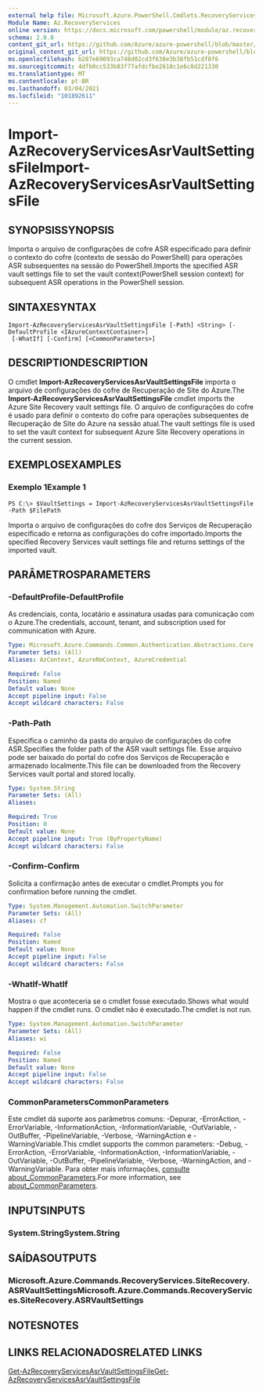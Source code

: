 ```yaml
---
external help file: Microsoft.Azure.PowerShell.Cmdlets.RecoveryServices.SiteRecovery.dll-Help.xml
Module Name: Az.RecoveryServices
online version: https://docs.microsoft.com/powershell/module/az.recoveryservices/import-azrecoveryservicesasrvaultsettingsfile
schema: 2.0.0
content_git_url: https://github.com/Azure/azure-powershell/blob/master/src/RecoveryServices/RecoveryServices/help/Import-AzRecoveryServicesAsrVaultSettingsFile.md
original_content_git_url: https://github.com/Azure/azure-powershell/blob/master/src/RecoveryServices/RecoveryServices/help/Import-AzRecoveryServicesAsrVaultSettingsFile.md
ms.openlocfilehash: b287e69093ca748d02cd3f630e3b38fb51cdf8f6
ms.sourcegitcommit: 4dfb0cc533b83f77afdcfbe2618c1e6c8d221330
ms.translationtype: MT
ms.contentlocale: pt-BR
ms.lasthandoff: 03/04/2021
ms.locfileid: "101892611"
---
```

# <span data-ttu-id="c3e91-101">Import-AzRecoveryServicesAsrVaultSettingsFile</span><span class="sxs-lookup"><span data-stu-id="c3e91-101">Import-AzRecoveryServicesAsrVaultSettingsFile</span></span>

## <span data-ttu-id="c3e91-102">SYNOPSIS</span><span class="sxs-lookup"><span data-stu-id="c3e91-102">SYNOPSIS</span></span>
<span data-ttu-id="c3e91-103">Importa o arquivo de configurações de cofre ASR especificado para definir o contexto do cofre (contexto de sessão do PowerShell) para operações ASR subsequentes na sessão do PowerShell.</span><span class="sxs-lookup"><span data-stu-id="c3e91-103">Imports the specified ASR vault settings file to set the vault context(PowerShell session context) for subsequent ASR operations in the PowerShell session.</span></span> 

## <span data-ttu-id="c3e91-104">SINTAXE</span><span class="sxs-lookup"><span data-stu-id="c3e91-104">SYNTAX</span></span>

```
Import-AzRecoveryServicesAsrVaultSettingsFile [-Path] <String> [-DefaultProfile <IAzureContextContainer>]
 [-WhatIf] [-Confirm] [<CommonParameters>]
```

## <span data-ttu-id="c3e91-105">DESCRIPTION</span><span class="sxs-lookup"><span data-stu-id="c3e91-105">DESCRIPTION</span></span>
<span data-ttu-id="c3e91-106">O cmdlet **Import-AzRecoveryServicesAsrVaultSettingsFile** importa o arquivo de configurações do cofre de Recuperação de Site do Azure.</span><span class="sxs-lookup"><span data-stu-id="c3e91-106">The **Import-AzRecoveryServicesAsrVaultSettingsFile** cmdlet imports the Azure Site Recovery vault settings file.</span></span> <span data-ttu-id="c3e91-107">O arquivo de configurações do cofre é usado para definir o contexto do cofre para operações subsequentes de Recuperação de Site do Azure na sessão atual.</span><span class="sxs-lookup"><span data-stu-id="c3e91-107">The vault settings file is used to set the vault context for subsequent Azure Site Recovery operations in the current session.</span></span>

## <span data-ttu-id="c3e91-108">EXEMPLOS</span><span class="sxs-lookup"><span data-stu-id="c3e91-108">EXAMPLES</span></span>

### <span data-ttu-id="c3e91-109">Exemplo 1</span><span class="sxs-lookup"><span data-stu-id="c3e91-109">Example 1</span></span>
```
PS C:\> $VaultSettings = Import-AzRecoveryServicesAsrVaultSettingsFile -Path $FilePath
```

<span data-ttu-id="c3e91-110">Importa o arquivo de configurações do cofre dos Serviços de Recuperação especificado e retorna as configurações do cofre importado.</span><span class="sxs-lookup"><span data-stu-id="c3e91-110">Imports the specified Recovery Services vault settings file and returns settings of the imported vault.</span></span>

## <span data-ttu-id="c3e91-111">PARÂMETROS</span><span class="sxs-lookup"><span data-stu-id="c3e91-111">PARAMETERS</span></span>

### <span data-ttu-id="c3e91-112">-DefaultProfile</span><span class="sxs-lookup"><span data-stu-id="c3e91-112">-DefaultProfile</span></span>
<span data-ttu-id="c3e91-113">As credenciais, conta, locatário e assinatura usadas para comunicação com o Azure.</span><span class="sxs-lookup"><span data-stu-id="c3e91-113">The credentials, account, tenant, and subscription used for communication with Azure.</span></span>


```yaml
Type: Microsoft.Azure.Commands.Common.Authentication.Abstractions.Core.IAzureContextContainer
Parameter Sets: (All)
Aliases: AzContext, AzureRmContext, AzureCredential

Required: False
Position: Named
Default value: None
Accept pipeline input: False
Accept wildcard characters: False
```

### <span data-ttu-id="c3e91-114">-Path</span><span class="sxs-lookup"><span data-stu-id="c3e91-114">-Path</span></span>
<span data-ttu-id="c3e91-115">Especifica o caminho da pasta do arquivo de configurações do cofre ASR.</span><span class="sxs-lookup"><span data-stu-id="c3e91-115">Specifies the folder path of the ASR vault settings file.</span></span>
<span data-ttu-id="c3e91-116">Esse arquivo pode ser baixado do portal do cofre dos Serviços de Recuperação e armazenado localmente.</span><span class="sxs-lookup"><span data-stu-id="c3e91-116">This file can be downloaded from the Recovery Services vault portal and stored locally.</span></span>

```yaml
Type: System.String
Parameter Sets: (All)
Aliases:

Required: True
Position: 0
Default value: None
Accept pipeline input: True (ByPropertyName)
Accept wildcard characters: False
```

### <span data-ttu-id="c3e91-117">-Confirm</span><span class="sxs-lookup"><span data-stu-id="c3e91-117">-Confirm</span></span>
<span data-ttu-id="c3e91-118">Solicita a confirmação antes de executar o cmdlet.</span><span class="sxs-lookup"><span data-stu-id="c3e91-118">Prompts you for confirmation before running the cmdlet.</span></span>

```yaml
Type: System.Management.Automation.SwitchParameter
Parameter Sets: (All)
Aliases: cf

Required: False
Position: Named
Default value: None
Accept pipeline input: False
Accept wildcard characters: False
```

### <span data-ttu-id="c3e91-119">-WhatIf</span><span class="sxs-lookup"><span data-stu-id="c3e91-119">-WhatIf</span></span>
<span data-ttu-id="c3e91-120">Mostra o que aconteceria se o cmdlet fosse executado.</span><span class="sxs-lookup"><span data-stu-id="c3e91-120">Shows what would happen if the cmdlet runs.</span></span> <span data-ttu-id="c3e91-121">O cmdlet não é executado.</span><span class="sxs-lookup"><span data-stu-id="c3e91-121">The cmdlet is not run.</span></span>

```yaml
Type: System.Management.Automation.SwitchParameter
Parameter Sets: (All)
Aliases: wi

Required: False
Position: Named
Default value: None
Accept pipeline input: False
Accept wildcard characters: False
```

### <span data-ttu-id="c3e91-122">CommonParameters</span><span class="sxs-lookup"><span data-stu-id="c3e91-122">CommonParameters</span></span>
<span data-ttu-id="c3e91-123">Este cmdlet dá suporte aos parâmetros comuns: -Depurar, -ErrorAction, -ErrorVariable, -InformationAction, -InformationVariable, -OutVariable, -OutBuffer, -PipelineVariable, -Verbose, -WarningAction e -WarningVariable.</span><span class="sxs-lookup"><span data-stu-id="c3e91-123">This cmdlet supports the common parameters: -Debug, -ErrorAction, -ErrorVariable, -InformationAction, -InformationVariable, -OutVariable, -OutBuffer, -PipelineVariable, -Verbose, -WarningAction, and -WarningVariable.</span></span> <span data-ttu-id="c3e91-124">Para obter mais informações, [consulte about_CommonParameters](http://go.microsoft.com/fwlink/?LinkID=113216).</span><span class="sxs-lookup"><span data-stu-id="c3e91-124">For more information, see [about_CommonParameters](http://go.microsoft.com/fwlink/?LinkID=113216).</span></span>

## <span data-ttu-id="c3e91-125">INPUTS</span><span class="sxs-lookup"><span data-stu-id="c3e91-125">INPUTS</span></span>

### <span data-ttu-id="c3e91-126">System.String</span><span class="sxs-lookup"><span data-stu-id="c3e91-126">System.String</span></span>

## <span data-ttu-id="c3e91-127">SAÍDAS</span><span class="sxs-lookup"><span data-stu-id="c3e91-127">OUTPUTS</span></span>

### <span data-ttu-id="c3e91-128">Microsoft.Azure.Commands.RecoveryServices.SiteRecovery.ASRVaultSettings</span><span class="sxs-lookup"><span data-stu-id="c3e91-128">Microsoft.Azure.Commands.RecoveryServices.SiteRecovery.ASRVaultSettings</span></span>

## <span data-ttu-id="c3e91-129">NOTES</span><span class="sxs-lookup"><span data-stu-id="c3e91-129">NOTES</span></span>

## <span data-ttu-id="c3e91-130">LINKS RELACIONADOS</span><span class="sxs-lookup"><span data-stu-id="c3e91-130">RELATED LINKS</span></span>

[<span data-ttu-id="c3e91-131">Get-AzRecoveryServicesAsrVaultSettingsFile</span><span class="sxs-lookup"><span data-stu-id="c3e91-131">Get-AzRecoveryServicesAsrVaultSettingsFile</span></span>](./Get-AzRecoveryServicesAsrVaultSettingsFile.md)
